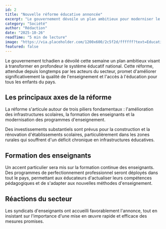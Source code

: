 ```yaml
---
id: 2
title: "Nouvelle réforme éducative annoncée"
excerpt: "Le gouvernement dévoile un plan ambitieux pour moderniser le système éducatif..."
category: "Société"
author: "Rédaction"
date: "2025-10-26"
readTime: "5 min de lecture"
image: "https://via.placeholder.com/1200x600/2c5f2d/ffffff?text=Education"
featured: false
---
```


Le gouvernement tchadien a dévoilé cette semaine un plan ambitieux visant à transformer en profondeur le système éducatif national. Cette réforme, attendue depuis longtemps par les acteurs du secteur, promet d'améliorer significativement la qualité de l'enseignement et l'accès à l'éducation pour tous les enfants du pays.

## Les principaux axes de la réforme

La réforme s'articule autour de trois piliers fondamentaux : l'amélioration des infrastructures scolaires, la formation des enseignants et la modernisation des programmes d'enseignement.

Des investissements substantiels sont prévus pour la construction et la rénovation d'établissements scolaires, particulièrement dans les zones rurales qui souffrent d'un déficit chronique en infrastructures éducatives.

## Formation des enseignants

Un accent particulier sera mis sur la formation continue des enseignants. Des programmes de perfectionnement professionnel seront déployés dans tout le pays, permettant aux éducateurs d'actualiser leurs compétences pédagogiques et de s'adapter aux nouvelles méthodes d'enseignement.

## Réactions du secteur

Les syndicats d'enseignants ont accueilli favorablement l'annonce, tout en insistant sur l'importance d'une mise en œuvre rapide et efficace des mesures promises.
